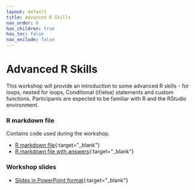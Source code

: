 ```yaml
---
layout: default
title: Advanced R Skills
nav_order: 8
has_children: true
has_toc: false
nav_exclude: false
---
```


# Advanced R Skills
This workshop will provide an introduction to some advanced R skills - for loops, nested for loops, Conditional (if/else) statements and custom functions. Participants are expected to be familiar with R and the RStudio environment.


### R markdown file
Contains code used during the workshop.
- [R markdown file](Advanced_Skills.Rmd){:target="_blank"}
- [R markdown file with answers](Advanced_Skills_Answers.Rmd){:target="_blank"}


### Workshop slides
- [Slides in PowerPoint format](Advanced_Skills_Presentation.pptx){:target="_blank"}
